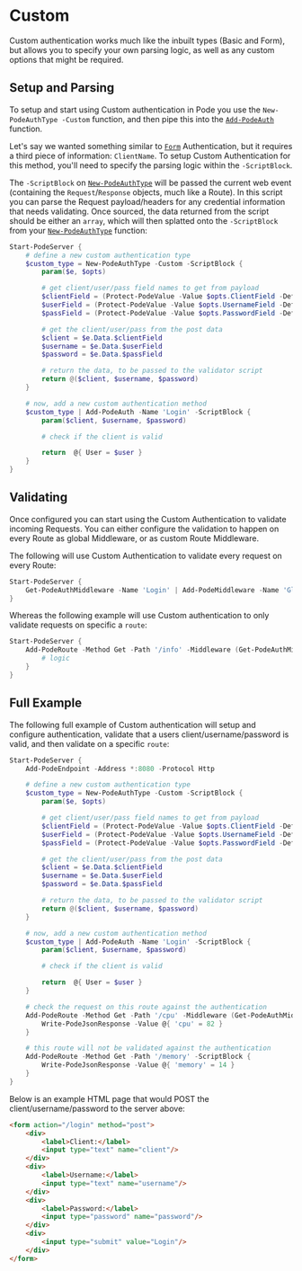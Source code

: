 # Custom

Custom authentication works much like the inbuilt types (Basic and Form), but allows you to specify your own parsing logic, as well as any custom options that might be required.

## Setup and Parsing

To setup and start using Custom authentication in Pode you use the `New-PodeAuthType -Custom` function, and then pipe this into the [`Add-PodeAuth`](../../../../../Functions/Authentication/Add-PodeAuth) function.

Let's say we wanted something similar to [`Form`](../Form) Authentication, but it requires a third piece of information: `ClientName`. To setup Custom Authentication for this method, you'll need to specify the parsing logic within the `-ScriptBlock`.

The `-ScriptBlock` on [`New-PodeAuthType`](../../../../../Functions/Authentication/New-PodeAuthType) will be passed the current web event (containing the `Request`/`Response` objects, much like a Route). In this script you can parse the Request payload/headers for any credential information that needs validating. Once sourced, the data returned from the script should be either an `array`, which will then splatted onto the `-ScriptBlock` from your [`New-PodeAuthType`](../../../../../Functions/Authentication/New-PodeAuthType) function:

```powershell
Start-PodeServer {
    # define a new custom authentication type
    $custom_type = New-PodeAuthType -Custom -ScriptBlock {
        param($e, $opts)

        # get client/user/pass field names to get from payload
        $clientField = (Protect-PodeValue -Value $opts.ClientField -Default 'client')
        $userField = (Protect-PodeValue -Value $opts.UsernameField -Default 'username')
        $passField = (Protect-PodeValue -Value $opts.PasswordField -Default 'password')

        # get the client/user/pass from the post data
        $client = $e.Data.$clientField
        $username = $e.Data.$userField
        $password = $e.Data.$passField

        # return the data, to be passed to the validator script
        return @($client, $username, $password)
    }

    # now, add a new custom authentication method
    $custom_type | Add-PodeAuth -Name 'Login' -ScriptBlock {
        param($client, $username, $password)

        # check if the client is valid

        return  @{ User = $user }
    }
}
```

## Validating

Once configured you can start using the Custom Authentication to validate incoming Requests. You can either configure the validation to happen on every Route as global Middleware, or as custom Route Middleware.

The following will use Custom Authentication to validate every request on every Route:

```powershell
Start-PodeServer {
    Get-PodeAuthMiddleware -Name 'Login' | Add-PodeMiddleware -Name 'GlobalAuthValidation'
}
```

Whereas the following example will use Custom authentication to only validate requests on specific a `route`:

```powershell
Start-PodeServer {
    Add-PodeRoute -Method Get -Path '/info' -Middleware (Get-PodeAuthMiddleware -Name 'Login') -ScriptBlock {
        # logic
    }
}
```

## Full Example

The following full example of Custom authentication will setup and configure authentication, validate that a users client/username/password is valid, and then validate on a specific `route`:

```powershell
Start-PodeServer {
    Add-PodeEndpoint -Address *:8080 -Protocol Http

    # define a new custom authentication type
    $custom_type = New-PodeAuthType -Custom -ScriptBlock {
        param($e, $opts)

        # get client/user/pass field names to get from payload
        $clientField = (Protect-PodeValue -Value $opts.ClientField -Default 'client')
        $userField = (Protect-PodeValue -Value $opts.UsernameField -Default 'username')
        $passField = (Protect-PodeValue -Value $opts.PasswordField -Default 'password')

        # get the client/user/pass from the post data
        $client = $e.Data.$clientField
        $username = $e.Data.$userField
        $password = $e.Data.$passField

        # return the data, to be passed to the validator script
        return @($client, $username, $password)
    }

    # now, add a new custom authentication method
    $custom_type | Add-PodeAuth -Name 'Login' -ScriptBlock {
        param($client, $username, $password)

        # check if the client is valid

        return  @{ User = $user }
    }

    # check the request on this route against the authentication
    Add-PodeRoute -Method Get -Path '/cpu' -Middleware (Get-PodeAuthMiddleware -Name 'Login') -ScriptBlock {
        Write-PodeJsonResponse -Value @{ 'cpu' = 82 }
    }

    # this route will not be validated against the authentication
    Add-PodeRoute -Method Get -Path '/memory' -ScriptBlock {
        Write-PodeJsonResponse -Value @{ 'memory' = 14 }
    }
}
```

Below is an example HTML page that would POST the client/username/password to the server above:

```html
<form action="/login" method="post">
    <div>
        <label>Client:</label>
        <input type="text" name="client"/>
    </div>
    <div>
        <label>Username:</label>
        <input type="text" name="username"/>
    </div>
    <div>
        <label>Password:</label>
        <input type="password" name="password"/>
    </div>
    <div>
        <input type="submit" value="Login"/>
    </div>
</form>
```
